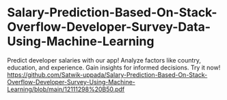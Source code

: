 # Salary-Prediction-Based-On-Stack-Overflow-Developer-Survey-Data-Using-Machine-Learning
Predict developer salaries with our app! Analyze factors like country, education, and experience. Gain insights for informed decisions. Try it now!
https://github.com/Satwik-uppada/Salary-Prediction-Based-On-Stack-Overflow-Developer-Survey-Using-Machine-Learning/blob/main/12111298%20B50.pdf
